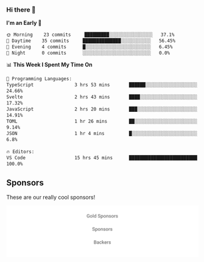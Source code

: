 ### Hi there 👋

<!--
**alexanderniebuhr/alexanderniebuhr** is a ✨ _special_ ✨ repository because its `README.md` (this file) appears on your GitHub profile.

Here are some ideas to get you started:

- 🔭 I’m currently working on ...
- 🌱 I’m currently learning ...
- 👯 I’m looking to collaborate on ...
- 🤔 I’m looking for help with ...
- 💬 Ask me about ...
- 📫 How to reach me: ...
- 😄 Pronouns: ...
- ⚡ Fun fact: ...
-->

<!--START_SECTION:waka-->
**I'm an Early 🐤** 

```text
🌞 Morning    23 commits     █████████░░░░░░░░░░░░░░░░   37.1% 
🌆 Daytime    35 commits     ██████████████░░░░░░░░░░░   56.45% 
🌃 Evening    4 commits      █░░░░░░░░░░░░░░░░░░░░░░░░   6.45% 
🌙 Night      0 commits      ░░░░░░░░░░░░░░░░░░░░░░░░░   0.0%

```


📊 **This Week I Spent My Time On** 

```text
💬 Programming Languages: 
TypeScript               3 hrs 53 mins       ██████░░░░░░░░░░░░░░░░░░░   24.66% 
Svelte                   2 hrs 43 mins       ████░░░░░░░░░░░░░░░░░░░░░   17.32% 
JavaScript               2 hrs 20 mins       ███░░░░░░░░░░░░░░░░░░░░░░   14.91% 
TOML                     1 hr 26 mins        ██░░░░░░░░░░░░░░░░░░░░░░░   9.14% 
JSON                     1 hr 4 mins         █░░░░░░░░░░░░░░░░░░░░░░░░   6.8%

🔥 Editors: 
VS Code                  15 hrs 45 mins      █████████████████████████   100.0%

```


<!--END_SECTION:waka-->

## Sponsors

These are our really cool sponsors!

<!-- sponsors -->

<!-- sponsors -->

<p align="center">
  <a href="https://github.com/sponsors/alexanderniebuhr">
    <img src='./sponsors.svg'/>
  </a>
</p>
